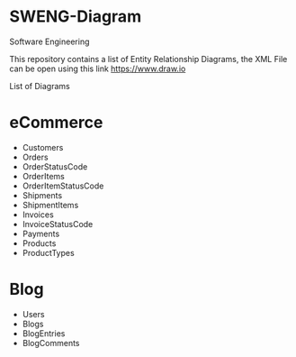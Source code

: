 # SWENG-Diagram
Software Engineering

This repository contains a list of Entity Relationship Diagrams, the XML File can be open using this link https://www.draw.io

List of Diagrams

# eCommerce 
- Customers
- Orders
- OrderStatusCode
- OrderItems
- OrderItemStatusCode
- Shipments
- ShipmentItems
- Invoices
- InvoiceStatusCode
- Payments
- Products
- ProductTypes

# Blog
- Users
- Blogs
- BlogEntries
- BlogComments

